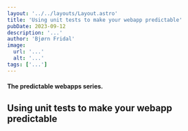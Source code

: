 ```yaml
---
layout: '../../layouts/Layout.astro'
title: 'Using unit tests to make your webapp predictable'
pubDate: 2023-09-12
description: '...'
author: 'Bjørn Fridal'
image:
  url: '...'
  alt: '...'
tags: ['...']
---
```


#### The predictable webapps series. 

## Using unit tests to make your webapp predictable